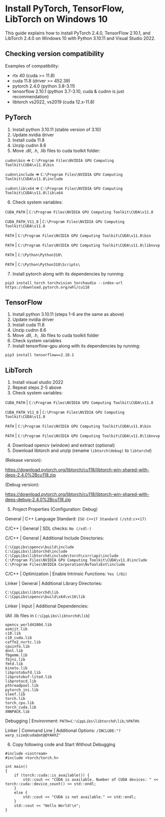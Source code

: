 # Install PyTorch, TensorFlow, LibTorch on Windows 10

This guide explains how to install PyTorch 2.4.0, TensorFlow 2.10.1, and LibTorch 2.4.0 on Windows 10 with Python 3.10.11 and Visual Studio 2022.

## Checking version compatibility

Examples of compatibility:

* rtx 40 (cuda >= 11.8)
* cuda 11.8 (driver >= 452.39)
* pytorch 2.4.0 (python 3.8-3.11)
* tensorflow 2.10.1 (python 3.7-3.10, cuda & cudnn is just recommendation)
* libtorch vs2022, vs2019 (cuda 12.x-11.8)

## PyTorch

1. Install python 3.10.11 (stable version of 3.10)
2. Update nvidia driver
3. Install cuda 11.8
4. Unzip cudnn 8.6
5. Move .dll, .h, .lib files to cuda toolkit folder:

`cudnn\bin` => `C:\Program Files\NVIDIA GPU Computing Toolkit\CUDA\v11.8\bin`

`cudnn\include` => `C:\Program Files\NVIDIA GPU Computing Toolkit\CUDA\v11.8\include`

`cudnn\lib\x64` => `C:\Program Files\NVIDIA GPU Computing Toolkit\CUDA\v11.8\lib\x64`

6. Check system variables:

`CUDA_PATH`  |  `C:\Program Files\NVIDIA GPU Computing Toolkit\CUDA\v11.8`

`CUDA_PATH_V11_8`  |  `C:\Program Files\NVIDIA GPU Computing Toolkit\CUDA\v11.8`

`PATH`  |  `C:\Program Files\NVIDIA GPU Computing Toolkit\CUDA\v11.8\bin`

`PATH`  |  `C:\Program Files\NVIDIA GPU Computing Toolkit\CUDA\v11.8\libnvvp`

`PATH`  |  `C:\Python\Python310\`

`PATH`  |  `C:\Python\Python310\Scripts\`

7. Install pytorch along with its dependencies by running:

```
pip3 install torch torchvision torchaudio --index-url https://download.pytorch.org/whl/cu118
```

## TensorFlow

1. Install python 3.10.11 (steps 1-6 are the same as above)
2. Update nvidia driver
3. Install cuda 11.8
4. Unzip cudnn 8.6
5. Move .dll, .h, .lib files to cuda toolkit folder
6. Check system variables
7. Install tensorflow-gpu along with its dependencies by running:

```
pip3 install tensorflow==2.10.1
```

## LibTorch

1. Install visual studio 2022
2. Repeat steps 2-5 above
3. Check system variables:

`CUDA_PATH`  |  `C:\Program Files\NVIDIA GPU Computing Toolkit\CUDA\v11.8`

`CUDA_PATH_V11_8`  |  `C:\Program Files\NVIDIA GPU Computing Toolkit\CUDA\v11.8`

`PATH`  |  `C:\Program Files\NVIDIA GPU Computing Toolkit\CUDA\v11.8\bin`

`PATH`  |  `C:\Program Files\NVIDIA GPU Computing Toolkit\CUDA\v11.8\libnvvp`

4. Download opencv (window) and extract (optional) 
5. Download libtorch and unzip (rename `libtorch(debug)` to `libtorchd`)

(Release version):

https://download.pytorch.org/libtorch/cu118/libtorch-win-shared-with-deps-2.4.0%2Bcu118.zip

(Debug version):

https://download.pytorch.org/libtorch/cu118/libtorch-win-shared-with-deps-debug-2.4.0%2Bcu118.zip

5. Project Properties (Configuration: Debug)

General | C++ Language Standard:
`ISO C++17 Standard (/std:c++17)`

C/C++ | General | SDL checks:
`No (/sdl-)`

C/C++ | General | Additional Include Directories:
```
C:\CppLibs\opencv\build\include
C:\CppLibs\libtorchd\include
C:\CppLibs\libtorchd\include\torch\csrc\api\include
C:\Program Files\NVIDIA GPU Computing Toolkit\CUDA\v11.8\include
C:\Program Files\NVIDIA Corporation\NvToolsExt\include
```

C/C++ | Optimization | Enable Intrinsic Functions:
`Yes (/Oi)`

Linker | General | Additional Library Directories:
```
C:\CppLibs\libtorchd\lib
C:\CppLibs\opencv\build\x64\vc16\lib
```

Linker | Input | Additional Dependencies:

(All .lib files in `C:\CppLibs\libtorchd\lib`)

```
opencv_world4100d.lib
asmjit.lib
c10.lib
c10_cuda.lib
caffe2_nvrtc.lib
cpuinfo.lib
dnnl.lib
fbgemm.lib
fbjni.lib
fmtd.lib
kineto.lib
libprotobufd.lib
libprotobuf-lited.lib
libprotocd.lib
pthreadpool.lib
pytorch_jni.lib
sleef.lib
torch.lib
torch_cpu.lib
torch_cuda.lib
XNNPACK.lib
```

Debugging | Environment:
`PATH=C:\CppLibs\libtorchd\lib;%PATH%`

Linker | Command Line | Additional Options:
`/INCLUDE:"?warp_size@cuda@at@@YAHXZ" `

6. Copy following code and Start Without Debugging
```
#include <iostream>
#include <torch/torch.h>

int main()
{
    if (torch::cuda::is_available()) {
        std::cout << "CUDA is available. Number of CUDA devices: " << torch::cuda::device_count() << std::endl;
    }
    else {
        std::cout << "CUDA is not available." << std::endl;
    }
    std::cout << "Hello World!\n";
}
```
